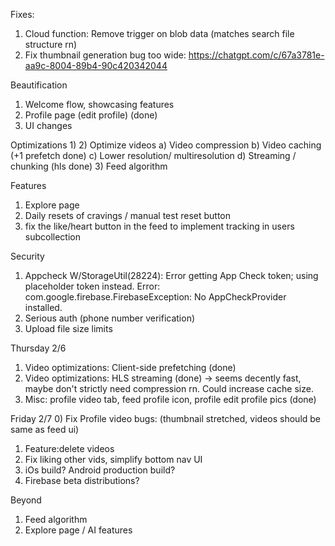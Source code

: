 Fixes:
1) Cloud function: Remove trigger on blob data (matches search file structure rn)
2) Fix thumbnail generation bug too wide: https://chatgpt.com/c/67a3781e-aa9c-8004-89b4-90c420342044

Beautification
1) Welcome flow, showcasing features
2) Profile page (edit profile) (done)
3) UI changes

Optimizations
1) 
2) Optimize videos
  a) Video compression
  b) Video caching (+1 prefetch done)
  c) Lower resolution/ multiresolution
  d) Streaming / chunking (hls done)
3) Feed algorithm

Features
1) Explore page
2) Daily resets of cravings / manual test reset button
3) fix the like/heart button in the feed to implement tracking in users subcollection

Security
1) Appcheck
W/StorageUtil(28224): Error getting App Check token; using placeholder token instead. Error: com.google.firebase.FirebaseException: No AppCheckProvider installed.
2) Serious auth (phone number verification)
3) Upload file size limits

Thursday 2/6
1) Video optimizations: Client-side prefetching (done)
2) Video optimizations: HLS streaming (done) -> seems decently fast, maybe don't strictly need compression rn. Could increase cache size.
3) Misc: profile video tab, feed profile icon, profile edit profile pics (done)

Friday 2/7
0) Fix Profile video bugs: (thumbnail stretched, videos should be same as feed ui)
1) Feature:delete videos
2) Fix liking other vids, simplify bottom nav UI
3) iOs build? Android production build?
4) Firebase beta distributions?

Beyond
1) Feed algorithm
2) Explore page / AI features